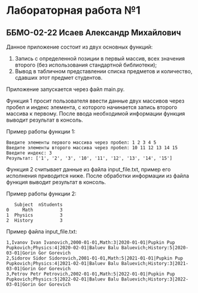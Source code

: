 # Лабораторная работа №1
## ББМО-02-22 Исаев Александр Михайлович

Данное приложение состоит из двух основных функций:
1. Запись с определенной позиции в первый массив, всех значения второго (без использования стандартной библиотеки);
2. Вывод в табличном представлении списка предметов и количество, сдавших этот предмет студентов.

Приложение запускается через файл main.py.

Функция 1 просит пользователя ввести данные двух массивов через пробел и индекс элемента, с которого начинается запись второго массива к первому.
После ввода необходимой информации функция выводит результат в консоль.

Пример работы функции 1:
```
Введите элементы первого массива через пробел: 1 2 3 4 5
Введите элементы второго массива через пробел: 10 11 12 13 14 15
Введите индекс: 3
Результат: ['1', '2', '3', '10', '11', '12', '13', '14', '15']
```

Функция 2 считывает данные из файла input_file.txt, пример его исполнения приводится ниже.
После обработки информации из файла функция выводит результат в консоль.

Пример работы функции 2:
```
   Subject  nStudents
0     Math          3
1  Physics          3
2  History          3
```

Пример файла input_file.txt:
```
1,Ivanov Ivan Ivanovich,2000-01-01,Math:3|2020-01-01|Pupkin Pup Pupkovich;Physics:4|2020-02-01|Baluev Balu Baluevich;History:5|2020-03-01|Gorin Gor Gorevich
2,Sidorov Sidor Sidorovich,2001-01-01,Math:5|2021-01-01|Pupkin Pup Pupkovich;Physics:4|2021-02-01|Baluev Balu Baluevich;History:3|2021-03-01|Gorin Gor Gorevich
3,Petrov Petr Petrovich,2002-01-01,Math:5|2022-01-01|Pupkin Pup Pupkovich;Physics:5|2022-02-01|Baluev Balu Baluevich;History:3|2022-03-01|Gorin Gor Gorevich
```
